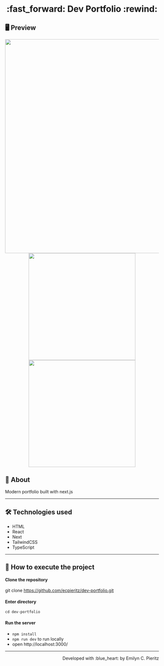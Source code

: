 <h1 align = "center"> :fast_forward: Dev Portfolio :rewind: </h1>

## 🖥 Preview
<p align = "center">
  <img src = "xxx" width = "700" height = "auto">
  <img src = "xxx" width = "350" height = "auto">
  <img src = "xxx" width = "350" height = "auto">
</p>

## 📖 About
<p>Modern portfolio built with next.js</p>

---

## 🛠 Technologies used
- HTML
- React
- Next
- TailwindCSS
- TypeScript

---

## 🚀 How to execute the project
#### Clone the repository
git clone https://github.com/ecpieritz/dev-portfolio.git

#### Enter directory
`cd dev-portfolio`

#### Run the server
- `npm install`
- `npm run dev` to run locally
- open http://localhost:3000/ 

---
<p align = "right">Developed with :blue_heart: by Emilyn C. Pieritz</p>
